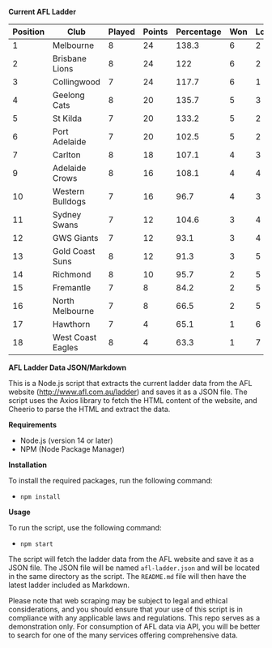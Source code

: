 **Current AFL Ladder**

| Position | Club | Played | Points | Percentage | Won | Lost | Drawn | PF | PA |
| -------- | ---- | ------ | ------ | ---------- | --- | ---- | ----- | -- | -- |
| 1 | Melbourne | 8 | 24 | 138.3 | 6 | 2 | 0 | 859 | 621 |
| 2 | Brisbane Lions | 8 | 24 | 122 | 6 | 2 | 0 | 809 | 663 |
| 3 | Collingwood | 7 | 24 | 117.7 | 6 | 1 | 0 | 625 | 531 |
| 4 | Geelong Cats | 8 | 20 | 135.7 | 5 | 3 | 0 | 862 | 635 |
| 5 | St Kilda | 7 | 20 | 133.2 | 5 | 2 | 0 | 586 | 440 |
| 6 | Port Adelaide | 7 | 20 | 102.5 | 5 | 2 | 0 | 604 | 589 |
| 7 | Carlton | 8 | 18 | 107.1 | 4 | 3 | 1 | 677 | 632 |
| 9 | Adelaide Crows | 8 | 16 | 108.1 | 4 | 4 | 0 | 721 | 667 |
| 10 | Western Bulldogs | 7 | 16 | 96.7 | 4 | 3 | 0 | 530 | 548 |
| 11 | Sydney Swans | 7 | 12 | 104.6 | 3 | 4 | 0 | 641 | 613 |
| 12 | GWS Giants | 7 | 12 | 93.1 | 3 | 4 | 0 | 597 | 641 |
| 13 | Gold Coast Suns | 8 | 12 | 91.3 | 3 | 5 | 0 | 618 | 677 |
| 14 | Richmond | 8 | 10 | 95.7 | 2 | 5 | 1 | 607 | 634 |
| 15 | Fremantle | 7 | 8 | 84.2 | 2 | 5 | 0 | 540 | 641 |
| 16 | North Melbourne | 7 | 8 | 66.5 | 2 | 5 | 0 | 485 | 729 |
| 17 | Hawthorn | 7 | 4 | 65.1 | 1 | 6 | 0 | 443 | 680 |
| 18 | West Coast Eagles | 8 | 4 | 63.3 | 1 | 7 | 0 | 572 | 903 |

**AFL Ladder Data JSON/Markdown**

This is a Node.js script that extracts the current ladder data from the AFL website (http://www.afl.com.au/ladder) and saves it as a JSON file. The script uses the Axios library to fetch the HTML content of the website, and Cheerio to parse the HTML and extract the data.

**Requirements**

- Node.js (version 14 or later)
- NPM (Node Package Manager)

**Installation**

To install the required packages, run the following command:

 - `npm install`

**Usage**

To run the script, use the following command:

 - `npm start`

The script will fetch the ladder data from the AFL website and save it as a JSON file. The JSON file will be named `afl-ladder.json` and will be located in the same directory as the script. The `README.md` file will then have the latest ladder included as Markdown.

Please note that web scraping may be subject to legal and ethical considerations, and you should ensure that your use of this script is in compliance with any applicable laws and regulations. This repo serves as a demonstration only. For consumption of AFL data via API, you will be better to search for one of the many services offering comprehensive data.
